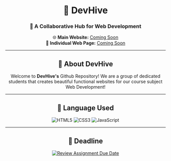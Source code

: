 <div align="center">

# 🐝 DevHive  

### 🚀 A Collaborative Hub for Web Development  

🌐 **Main Website:** [Coming Soon](https://your-main-website.netlify.app)  
📄 **Individual Web Page:** [Coming Soon](https://your-individual-page.netlify.app)  

---

## 📌 About DevHive  
Welcome to **DevHive's** Github Repository! We are a group of dedicated students that creates beautiful functional websites for our course subject Web Development!

---

## 🔧 Language Used  
![HTML5](https://img.shields.io/badge/HTML5-E34F26?style=for-the-badge&logo=html5&logoColor=white)
![CSS3](https://img.shields.io/badge/CSS3-1572B6?style=for-the-badge&logo=css3&logoColor=white)
![JavaScript](https://img.shields.io/badge/JavaScript-F7DF1E?style=for-the-badge&logo=javascript&logoColor=black)

---

## 📅 Deadline

[![Review Assignment Due Date](https://classroom.github.com/assets/deadline-readme-button-22041afd0340ce965d47ae6ef1cefeee28c7c493a6346c4f15d667ab976d596c.svg)](https://classroom.github.com/a/T2yDjpVo)
</div>






